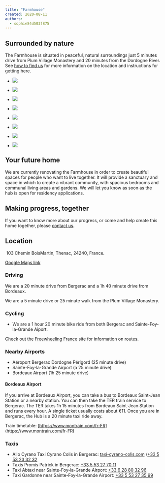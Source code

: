 ```yaml
---
title: "Farmhouse"
created: 2020-08-11
authors: 
  - sophie84d503f875
---
```


## Surrounded by nature

The Farmhouse is situated in peaceful, natural surroundings just 5 minutes drive from Plum Village Monastery and 20 minutes from the Dordogne River. See [how to find us](https://lifeitself.org/how-to-find-us/) for more information on the location and instructions for getting here.

- [![](assets/images/20190618_152631.jpg)](https://artearthtech.files.wordpress.com/2020/08/20190618_152631.jpg)
    
- [![](assets/images/img_20200825_205219-1.jpg)](https://artearthtech.files.wordpress.com/2020/09/img_20200825_205219-1.jpg?w=580)
    
- [![](assets/images/qodutnz.jpg)](https://artearthtech.files.wordpress.com/2020/09/qodutnz.jpg?w=580)
    
- [![](assets/images/img_20200823_200544.jpg)](https://artearthtech.files.wordpress.com/2020/09/img_20200823_200544.jpg?w=580)
    
- [![](assets/images/img_20200822_102408.jpg)](https://artearthtech.files.wordpress.com/2020/09/img_20200822_102408.jpg?w=580)
    
- [![](assets/images/whatsapp-image-2020-08-19-at-14.40.11-1.jpg)](https://artearthtech.files.wordpress.com/2020/09/whatsapp-image-2020-08-19-at-14.40.11-1.jpg?w=580)
    
- [![](assets/images/bergerac-photo-1-1-1024x768.jpg)](https://lifeitself.org/wp-content/uploads/2020/12/bergerac-photo-1-1.jpg)
    
- [![](assets/images/115811446_1215685965443545_7392111846893456331_n1.jpg)](https://artearthtech.files.wordpress.com/2020/08/115811446_1215685965443545_7392111846893456331_n1.jpg?w=580)
    

## Your future home

We are currently renovating the Farmhouse in order to create beautiful spaces for people who want to live together. It will provide a sanctuary and space in which to create a vibrant community, with spacious bedrooms and communal living areas and gardens. We will let you know as soon as the hub is open for residency applications.

## Making progress, together

If you want to know more about our progress, or come and help create this home together, please [contact us](https://lifeitself.org/contact/).

## Location

 103 Chemin BoisMartin, Thenac, 24240, France.

[Google Maps link](https://goo.gl/maps/G5VBKxbj964xnduTA)

### Driving

We are a 20 minute drive from Bergerac and a 1h 40 minute drive from Bordeaux.

We are a 5 minute drive or 25 minute walk from the Plum Village Monastery.

### Cycling

- We are a 1 hour 20 minute bike ride from both Bergerac and Sainte-Foy-la-Grande Aiport.

Check out the [Freewheeling France](https://www.freewheelingfrance.com/where-to-go/?region=Aquitaine) site for information on routes.

### Nearby Airports

- Aéroport Bergerac Dordogne Périgord (25 minute drive)
- Sainte-Foy-la-Grande Airport (a 25 minute drive)
- Bordeaux Airport (1h 25 minute drive)

#### Bordeaux Airport

If you arrive at Bordeaux Airport, you can take a bus to Bordeaux Saint-Jean Station or a nearby station. You can then take the TER train service to Bergerac. The TER takes 1h 15 minutes from Bordeaux Saint-Jean Station and runs every hour. A single ticket usually costs about €11. Once you are in Bergerac, the Hub is a 20 minute taxi ride away.

Train timetable: [https://www.montrain.com/fr-FR](https://www.montrain.com/fr-FR)

### Taxis

- Allo Cyrano Taxi Cyrano Colis in Bergerac: [taxi-cyrano-colis.com](http://www.taxi-cyrano-colis.com/) /[+33 5 53 23 32 32](tel:+33%205%2053%2057%2037%2015)
- Taxis Promis Patrick in Bergerac: [+33 5 53 27 70 11](https://www.google.com/search?q=taxi%20bergerac%20airport&rlz=1C5CHFA_enGB716GB716&oq=taxi+bergerac+airport&aqs=chrome..69i57j0l4j69i60l3.3596j0j4&sourceid=chrome&ie=UTF-8&npsic=0&rflfq=1&rlha=0&rllag=44860310,491672,1003&tbm=lcl&rldimm=17689410602651950629&lqi=ChV0YXhpIGJlcmdlcmFjIGFpcnBvcnRaHQoEdGF4aSIVdGF4aSBiZXJnZXJhYyBhaXJwb3J0&ved=2ahUKEwi79YDl65HrAhU5RBUIHZFYB8wQvS4wAXoECAsQJA&rldoc=1&tbs=lrf:!1m4!1u2!2m2!2m1!1e1!2m1!1e2!3sIAE,lf:1,lf_ui:2&rlst=f#)
- Taxi Abtaxi near Sainte-Foy-la-Grande Airport: [+33 6 28 80 32 96](https://www.google.com/search?q=TAXI+ABTAXI%2C+73+Route+de+Bergerac%2C+24230+Lamothe-Montravel%2C+France&rlz=1C5CHFA_enGB716GB716&oq=TAXI+ABTAXI%2C+73+Route+de+Bergerac%2C+24230+Lamothe-Montravel%2C+France&aqs=chrome..69i57j69i60l3.343j0j7&sourceid=chrome&ie=UTF-8#)
- Taxi Gardonne near Sainte-Foy-la-Grande Airport: [+33 5 53 27 35 99](https://www.google.com/search?q=DANIEL+MEYNARD+-+%E2%80%94+Taxi+42%2C+Avenue+du+P%C3%A9rigord+24680+Gardonne&rlz=1C5CHFA_enGB716GB716&oq=DANIEL+MEYNARD+-+%E2%80%94+Taxi+42%2C+Avenue+du+P%C3%A9rigord+24680+Gardonne&aqs=chrome..69i57.257j0j4&sourceid=chrome&ie=UTF-8#)
